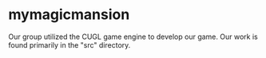 # mymagicmansion

Our group utilized the CUGL game engine to develop our game.  Our work is found primarily in the "src" directory.
